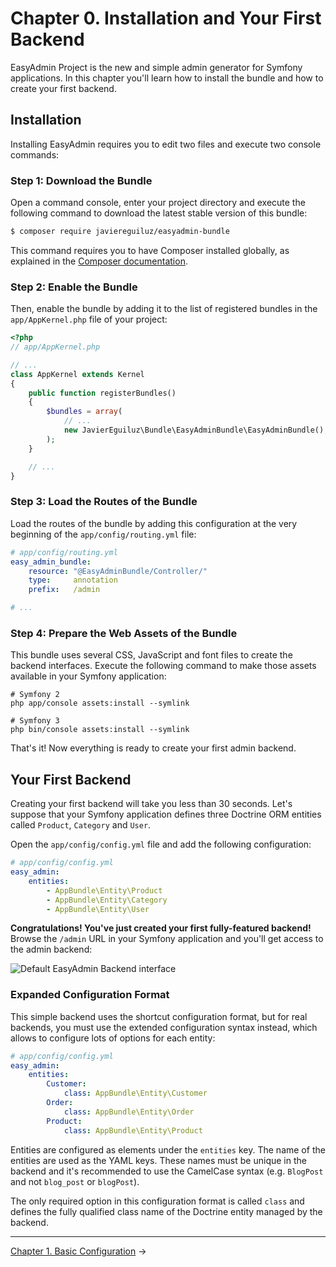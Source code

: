 Chapter 0. Installation and Your First Backend
==============================================

EasyAdmin Project is the new and simple admin generator for Symfony
applications. In this chapter you'll learn how to install the bundle and how to
create your first backend.

Installation
------------

Installing EasyAdmin requires you to edit two files and execute two console
commands:

### Step 1: Download the Bundle

Open a command console, enter your project directory and execute the
following command to download the latest stable version of this bundle:

```bash
$ composer require javiereguiluz/easyadmin-bundle
```

This command requires you to have Composer installed globally, as explained
in the [Composer documentation](https://getcomposer.org/doc/00-intro.md).

### Step 2: Enable the Bundle

Then, enable the bundle by adding it to the list of registered bundles in the
`app/AppKernel.php` file of your project:

```php
<?php
// app/AppKernel.php

// ...
class AppKernel extends Kernel
{
    public function registerBundles()
    {
        $bundles = array(
            // ...
            new JavierEguiluz\Bundle\EasyAdminBundle\EasyAdminBundle(),
        );
    }

    // ...
}
```

### Step 3: Load the Routes of the Bundle

Load the routes of the bundle by adding this configuration at the very beginning
of the `app/config/routing.yml` file:

```yaml
# app/config/routing.yml
easy_admin_bundle:
    resource: "@EasyAdminBundle/Controller/"
    type:     annotation
    prefix:   /admin

# ...
```

### Step 4: Prepare the Web Assets of the Bundle

This bundle uses several CSS, JavaScript and font files to create the backend
interfaces. Execute the following command to make those assets available in your
Symfony application:

```cli
# Symfony 2
php app/console assets:install --symlink

# Symfony 3
php bin/console assets:install --symlink
```

That's it! Now everything is ready to create your first admin backend.

Your First Backend
------------------

Creating your first backend will take you less than 30 seconds. Let's suppose
that your Symfony application defines three Doctrine ORM entities called
`Product`, `Category` and `User`.

Open the `app/config/config.yml` file and add the following configuration:

```yaml
# app/config/config.yml
easy_admin:
    entities:
        - AppBundle\Entity\Product
        - AppBundle\Entity\Category
        - AppBundle\Entity\User
```

**Congratulations! You've just created your first fully-featured backend!**
Browse the `/admin` URL in your Symfony application and you'll get access to
the admin backend:

![Default EasyAdmin Backend interface](https://raw.githubusercontent.com/javiereguiluz/EasyAdminBundle/master/Resources/doc/images/easyadmin-default-backend.png)

### Expanded Configuration Format

This simple backend uses the shortcut configuration format, but for real
backends, you must use the extended configuration syntax instead, which allows
to configure lots of options for each entity:

```yaml
# app/config/config.yml
easy_admin:
    entities:
        Customer:
            class: AppBundle\Entity\Customer
        Order:
            class: AppBundle\Entity\Order
        Product:
            class: AppBundle\Entity\Product
```

Entities are configured as elements under the `entities` key. The name of the
entities are used as the YAML keys. These names must be unique in the backend
and it's recommended to use the CamelCase syntax (e.g. `BlogPost` and not
`blog_post` or `blogPost`).

The only required option in this configuration format is called `class` and
defines the fully qualified class name of the Doctrine entity managed by the
backend.

-------------------------------------------------------------------------------

[Chapter 1. Basic Configuration](1-basic-configuration.md) &rarr;

[1]: ./book/configuration-reference.md
[2]: https://github.com/javiereguiluz/easy-admin-demo
[3]: ./tutorials/
[4]: https://github.com/javiereguiluz/EasyAdminBundle/issues
[5]: http://stackoverflow.com/questions/tagged/symfony2-easyadmin
